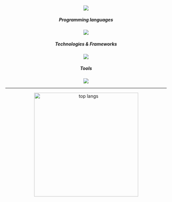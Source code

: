 
<h1 align="center">
    <img src="https://readme-typing-svg.herokuapp.com/?font=Righteous&size=35&center=true&vCenter=true&width=500&height=70&duration=4000&lines=Hi+There+!+👋;+I'm+Aymeric+!;" />
</h1>

<h5 align="center">Programming languages</h5>
<div align="center"><img src="https://skillicons.dev/icons?i=js,ts,java" /></div>

<h5 align="center">Technologies & Frameworks</h5>
<div align="center"><img src="https://skillicons.dev/icons?i=react,vue,sass,tailwind,spring,cypress,express,mysql,mongodb" /></div>

<h5 align="center">Tools</h5>
<div align="center"><img src="https://skillicons.dev/icons?i=vite,npm,gitlab,github,git,figma,vscode," /></div>

<hr/>


<div align=center><img width=325 align="center" src="https://github-readme-stats-salesp07.vercel.app/api/top-langs/?username=aymericDM83&hide=HTML&langs_count=8&layout=compact&theme=react&border_radius=10&size_weight=0.5&count_weight=0.5&exclude_repo=github-readme-stats" alt="top langs" /></div>
